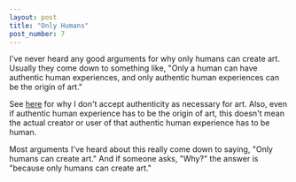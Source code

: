 ```yaml
---
layout: post
title: "Only Humans"
post_number: 7
---
```


I've never heard any good arguments for why only humans can create art. Usually they come down to something like, "Only a human can have authentic human experiences, and only authentic human experiences can be the origin of art."

See [here](/post-6) for why I don't accept authenticity as necessary for art. Also, even if authentic human experience has to be the origin of art, this doesn't mean the actual creator or user of that authentic human experience has to be human.

Most arguments I've heard about this really come down to saying, "Only humans can create art." And if someone asks, "Why?" the answer is "because only humans can create art."